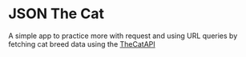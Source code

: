 # JSON The Cat

A simple app to practice more with request and using URL queries by fetching cat breed data using the [TheCatAPI](https://docs.thecatapi.com/)
